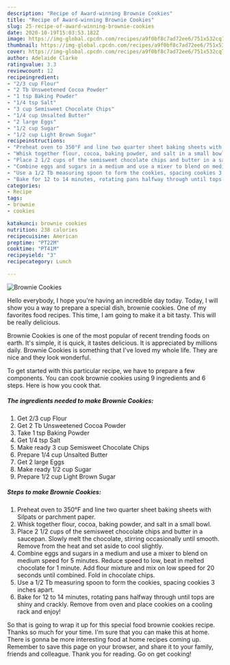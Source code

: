 ```yaml
---
description: "Recipe of Award-winning Brownie Cookies"
title: "Recipe of Award-winning Brownie Cookies"
slug: 25-recipe-of-award-winning-brownie-cookies
date: 2020-10-19T15:03:53.182Z
image: https://img-global.cpcdn.com/recipes/a9f0bf8c7ad72ee6/751x532cq70/brownie-cookies-recipe-main-photo.jpg
thumbnail: https://img-global.cpcdn.com/recipes/a9f0bf8c7ad72ee6/751x532cq70/brownie-cookies-recipe-main-photo.jpg
cover: https://img-global.cpcdn.com/recipes/a9f0bf8c7ad72ee6/751x532cq70/brownie-cookies-recipe-main-photo.jpg
author: Adelaide Clarke
ratingvalue: 3.3
reviewcount: 12
recipeingredient:
- "2/3 cup Flour"
- "2 Tb Unsweetened Cocoa Powder"
- "1 tsp Baking Powder"
- "1/4 tsp Salt"
- "3 cup Semisweet Chocolate Chips"
- "1/4 cup Unsalted Butter"
- "2 large Eggs"
- "1/2 cup Sugar"
- "1/2 cup Light Brown Sugar"
recipeinstructions:
- "Preheat oven to 350°F and line two quarter sheet baking sheets with Silpats or parchment paper."
- "Whisk together flour, cocoa, baking powder, and salt in a small bowl."
- "Place 2 1/2 cups of the semisweet chocolate chips and butter in a saucepan. Slowly melt the chocolate, stirring occasionally until smooth. Remove from the heat and set aside to cool slightly."
- "Combine eggs and sugars in a medium and use a mixer to blend on medium speed for 5 minutes. Reduce speed to low, beat in melted chocolate for 1 minute. Add flour mixture and mix on low speed for 20 seconds until combined. Fold in chocolate chips."
- "Use a 1/2 Tb measuring spoon to form the cookies, spacing cookies 3 inches apart."
- "Bake for 12 to 14 minutes, rotating pans halfway through until tops are shiny and crackly. Remove from oven and place cookies on a cooling rack and enjoy!"
categories:
- Recipe
tags:
- brownie
- cookies

katakunci: brownie cookies 
nutrition: 238 calories
recipecuisine: American
preptime: "PT22M"
cooktime: "PT41M"
recipeyield: "3"
recipecategory: Lunch

---
```



![Brownie Cookies](https://img-global.cpcdn.com/recipes/a9f0bf8c7ad72ee6/751x532cq70/brownie-cookies-recipe-main-photo.jpg)

Hello everybody, I hope you're having an incredible day today. Today, I will show you a way to prepare a special dish, brownie cookies. One of my favorites food recipes. This time, I am going to make it a bit tasty. This will be really delicious.

Brownie Cookies is one of the most popular of recent trending foods on earth. It's simple, it is quick, it tastes delicious. It is appreciated by millions daily. Brownie Cookies is something that I've loved my whole life. They are nice and they look wonderful.




To get started with this particular recipe, we have to prepare a few components. You can cook brownie cookies using 9 ingredients and 6 steps. Here is how you cook that.

<!--inarticleads1-->

##### The ingredients needed to make Brownie Cookies:

1. Get 2/3 cup Flour
1. Get 2 Tb Unsweetened Cocoa Powder
1. Take 1 tsp Baking Powder
1. Get 1/4 tsp Salt
1. Make ready 3 cup Semisweet Chocolate Chips
1. Prepare 1/4 cup Unsalted Butter
1. Get 2 large Eggs
1. Make ready 1/2 cup Sugar
1. Prepare 1/2 cup Light Brown Sugar




<!--inarticleads2-->

##### Steps to make Brownie Cookies:

1. Preheat oven to 350°F and line two quarter sheet baking sheets with Silpats or parchment paper.
1. Whisk together flour, cocoa, baking powder, and salt in a small bowl.
1. Place 2 1/2 cups of the semisweet chocolate chips and butter in a saucepan. Slowly melt the chocolate, stirring occasionally until smooth. Remove from the heat and set aside to cool slightly.
1. Combine eggs and sugars in a medium and use a mixer to blend on medium speed for 5 minutes. Reduce speed to low, beat in melted chocolate for 1 minute. Add flour mixture and mix on low speed for 20 seconds until combined. Fold in chocolate chips.
1. Use a 1/2 Tb measuring spoon to form the cookies, spacing cookies 3 inches apart.
1. Bake for 12 to 14 minutes, rotating pans halfway through until tops are shiny and crackly. Remove from oven and place cookies on a cooling rack and enjoy!




So that is going to wrap it up for this special food brownie cookies recipe. Thanks so much for your time. I'm sure that you can make this at home. There is gonna be more interesting food at home recipes coming up. Remember to save this page on your browser, and share it to your family, friends and colleague. Thank you for reading. Go on get cooking!

